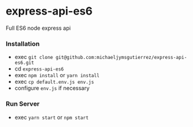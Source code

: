 # express-api-es6
Full ES6 node express api

### Installation
- exec `git clone git@github.com:michaeljymsgutierrez/express-api-es6.git` 
- cd `express-api-es6`
- exec `npm install` or `yarn install`
- exec `cp default.env.js env.js`
- configure `env.js` if necessary

### Run Server
- exec `yarn start` or `npm start`  